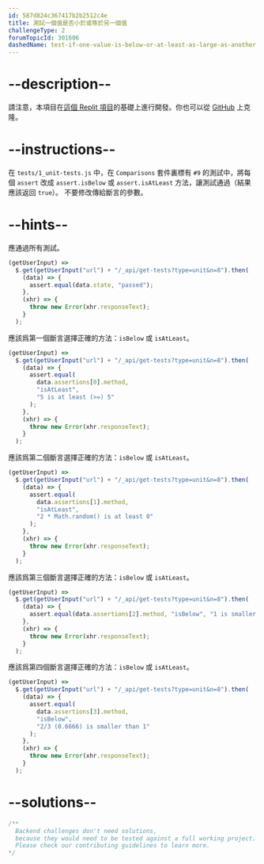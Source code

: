 ```yaml
---
id: 587d824c367417b2b2512c4e
title: 測試一個值是否小於或等於另一個值
challengeType: 2
forumTopicId: 301606
dashedName: test-if-one-value-is-below-or-at-least-as-large-as-another
---
```


# --description--

請注意，本項目在[這個 Replit 項目](https://replit.com/github/freeCodeCamp/boilerplate-mochachai)的基礎上進行開發。你也可以從 [GitHub](https://repl.it/github/freeCodeCamp/boilerplate-mochachai) 上克隆。

# --instructions--

在 `tests/1_unit-tests.js` 中，在 `Comparisons` 套件裏標有 `#9` 的測試中，將每個 `assert` 改成 `assert.isBelow` 或 `assert.isAtLeast` 方法，讓測試通過（結果應該返回 `true`）。 不要修改傳給斷言的參數。

# --hints--

應通過所有測試。

```js
(getUserInput) =>
  $.get(getUserInput("url") + "/_api/get-tests?type=unit&n=8").then(
    (data) => {
      assert.equal(data.state, "passed");
    },
    (xhr) => {
      throw new Error(xhr.responseText);
    }
  );
```

應該爲第一個斷言選擇正確的方法：`isBelow` 或 `isAtLeast`。

```js
(getUserInput) =>
  $.get(getUserInput("url") + "/_api/get-tests?type=unit&n=8").then(
    (data) => {
      assert.equal(
        data.assertions[0].method,
        "isAtLeast",
        "5 is at least (>=) 5"
      );
    },
    (xhr) => {
      throw new Error(xhr.responseText);
    }
  );
```

應該爲第二個斷言選擇正確的方法：`isBelow` 或 `isAtLeast`。

```js
(getUserInput) =>
  $.get(getUserInput("url") + "/_api/get-tests?type=unit&n=8").then(
    (data) => {
      assert.equal(
        data.assertions[1].method,
        "isAtLeast",
        "2 * Math.random() is at least 0"
      );
    },
    (xhr) => {
      throw new Error(xhr.responseText);
    }
  );
```

應該爲第三個斷言選擇正確的方法：`isBelow` 或 `isAtLeast`。

```js
(getUserInput) =>
  $.get(getUserInput("url") + "/_api/get-tests?type=unit&n=8").then(
    (data) => {
      assert.equal(data.assertions[2].method, "isBelow", "1 is smaller than 2");
    },
    (xhr) => {
      throw new Error(xhr.responseText);
    }
  );
```

應該爲第四個斷言選擇正確的方法：`isBelow` 或 `isAtLeast`。

```js
(getUserInput) =>
  $.get(getUserInput("url") + "/_api/get-tests?type=unit&n=8").then(
    (data) => {
      assert.equal(
        data.assertions[3].method,
        "isBelow",
        "2/3 (0.6666) is smaller than 1"
      );
    },
    (xhr) => {
      throw new Error(xhr.responseText);
    }
  );
```

# --solutions--

```js
/**
  Backend challenges don't need solutions, 
  because they would need to be tested against a full working project. 
  Please check our contributing guidelines to learn more.
*/
```
